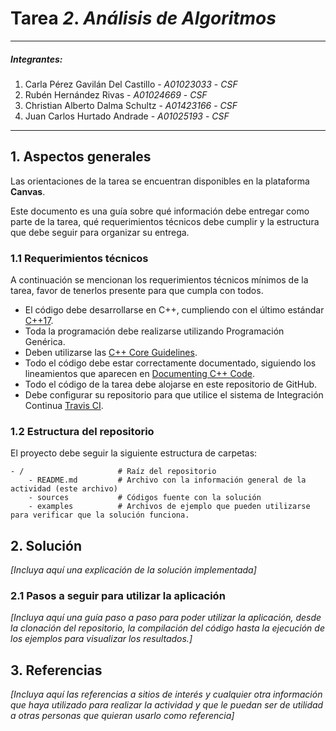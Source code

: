 # Tarea *2*. *Análisis de Algoritmos*

---

##### Integrantes:
1. Carla Pérez Gavilán Del Castillo - *A01023033* - *CSF*
2. Rubén Hernández Rivas - *A01024669* - *CSF*
3. Christian Alberto Dalma Schultz - *A01423166* - *CSF*
4. Juan Carlos Hurtado Andrade - *A01025193* - *CSF*

---
## 1. Aspectos generales

Las orientaciones de la tarea se encuentran disponibles en la plataforma **Canvas**.

Este documento es una guía sobre qué información debe entregar como parte de la tarea, qué requerimientos técnicos debe cumplir y la estructura que debe seguir para organizar su entrega.


### 1.1 Requerimientos técnicos

A continuación se mencionan los requerimientos técnicos mínimos de la tarea, favor de tenerlos presente para que cumpla con todos.

* El código debe desarrollarse en C++, cumpliendo con el último estándar [C++17](https://isocpp.org/std/the-standard).
* Toda la programación debe realizarse utilizando Programación Genérica.
* Deben utilizarse las [C++ Core Guidelines](https://github.com/isocpp/CppCoreGuidelines/blob/master/CppCoreGuidelines.md).
* Todo el código debe estar correctamente documentado, siguiendo los lineamientos que aparecen en [Documenting C++ Code](https://developer.lsst.io/cpp/api-docs.html).
* Todo el código de la tarea debe alojarse en este repositorio de GitHub.
* Debe configurar su repositorio para que utilice el sistema de Integración Continua [Travis CI](https://travis-ci.org/).

### 1.2 Estructura del repositorio

El proyecto debe seguir la siguiente estructura de carpetas:
```
- / 			        # Raíz del repositorio
    - README.md			# Archivo con la información general de la actividad (este archivo)
    - sources  			# Códigos fuente con la solución
    - examples			# Archivos de ejemplo que pueden utilizarse para verificar que la solución funciona.
```

## 2. Solución

*[Incluya aquí una explicación de la solución implementada]*

### 2.1 Pasos a seguir para utilizar la aplicación

*[Incluya aquí una guía paso a paso para poder utilizar la aplicación, desde la clonación del repositorio, la compilación del código hasta la ejecución de los ejemplos para visualizar los resultados.]*

## 3. Referencias

*[Incluya aquí las referencias a sitios de interés y cualquier otra información que haya utilizado para realizar la actividad y que le puedan ser de utilidad a otras personas que quieran usarlo como referencia]*
